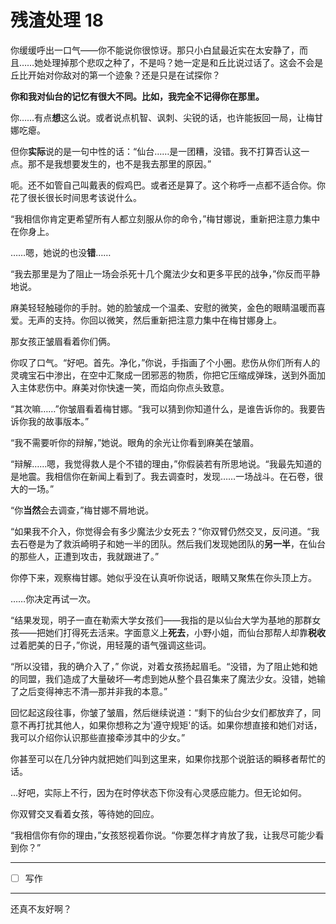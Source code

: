 # 残渣处理 18

你缓缓呼出一口气——你不能说你很惊讶。那只小白鼠最近实在太安静了，而且……她处理掉那个悲叹之种了，不是吗？她一定是和丘比说过话了。这会不会是丘比开始对你敌对的第一个迹象？还是只是在试探你？

**你和我对仙台的记忆有很大不同。比如，我完全不记得你在那里。**

你……有点**想**这么说。或者说点机智、讽刺、尖锐的话，也许能扳回一局，让梅甘娜吃瘪。

但你**实际**说的是一句中性的话：“仙台……是一团糟，没错。我不打算否认这一点。那不是我想要发生的，也不是我去那里的原因。”

呃。还不如管自己叫戴表的假鸡巴。或者还是算了。这个称呼一点都不适合你。你花了很长很长时间思考该说什么。

“我相信你肯定更希望所有人都立刻服从你的命令，”梅甘娜说，重新把注意力集中在你身上。

……嗯，她说的也没**错**……

“我去那里是为了阻止一场会杀死十几个魔法少女和更多平民的战争，”你反而平静地说。

麻美轻轻触碰你的手肘。她的脸皱成一个温柔、安慰的微笑，金色的眼睛温暖而喜爱。无声的支持。你回以微笑，然后重新把注意力集中在梅甘娜身上。

那女孩正皱眉看着你们俩。

你叹了口气。“好吧。首先。净化，”你说，手指画了个小圈。悲伤从你们所有人的灵魂宝石中渗出，在空中汇聚成一团邪恶的物质，你把它压缩成弹珠，送到外面加入主体悲伤中。麻美对你快速一笑，而焰向你点头致意。

“其次嘛……”你皱眉看着梅甘娜。“我可以猜到你知道什么，是谁告诉你的。我要告诉你我的故事版本。”

“我不需要听你的辩解，”她说。眼角的余光让你看到麻美在皱眉。

“辩解……嗯，我觉得救人是个不错的理由，”你假装若有所思地说。“我最先知道的是地震。我相信你在新闻上看到了。我去调查时，发现……一场战斗。在石卷，很大的一场。”

“你**当然**会去调查，”梅甘娜不屑地说。

“如果我不介入，你觉得会有多少魔法少女死去？”你双臂仍然交叉，反问道。“我去石卷是为了救浜崎明子和她一半的团队。然后我们发现她团队的**另一半**，在仙台的那些人，正遭到攻击，我就跟进了。”

你停下来，观察梅甘娜。她似乎没在认真听你说话，眼睛又聚焦在你头顶上方。

……你决定再试一次。

“结果发现，明子一直在勒索大学女孩们——我指的是以仙台大学为基地的那群女孩——把她们打得死去活来。字面意义上**死去**，小野小姐，而仙台那帮人却靠**税收**过着肥美的日子，”你说，用轻蔑的语气强调这些词。

“所以没错，我的确介入了，” 你说，对着女孩扬起眉毛。“没错，为了阻止她和她的同盟，我们造成了大量破坏—考虑到她从整个县召集来了魔法少女。没错，她输了之后变得神志不清—那并非我的本意。”

回忆起这段往事，你皱了皱眉，然后继续说道：“剩下的仙台少女们都放弃了，同意不再打扰其他人，如果你想称之为'遵守规矩'的话。如果你想直接和她们对话，我可以介绍你认识那些直接牵涉其中的少女。”

你甚至可以在几分钟内就把她们叫到这里来，如果你找那个说脏话的瞬移者帮忙的话。

...好吧，实际上不行，因为在时停状态下你没有心灵感应能力。但无论如何。

你双臂交叉看着女孩，等待她的回应。

“我相信你有你的理由，”女孩怒视着你说。“你要怎样才肯放了我，让我尽可能少看到你？”

---

- [ ] 写作

---

还真不友好啊？
